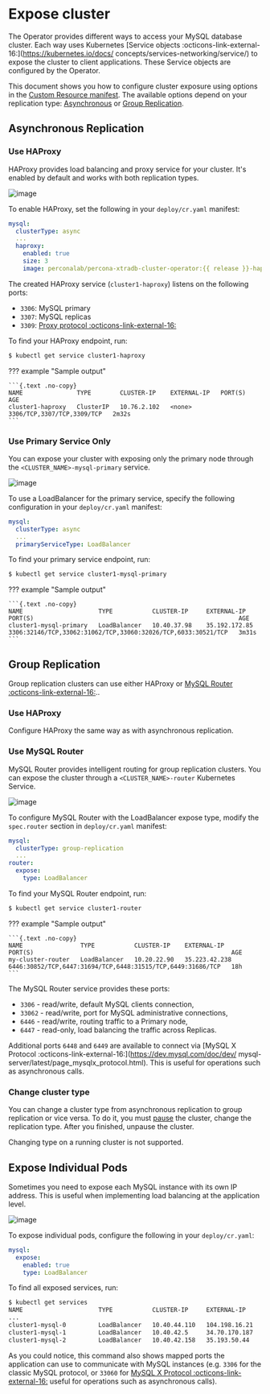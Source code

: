 # Expose cluster

The Operator provides different ways to access your MySQL database cluster. Each way uses Kubernetes [Service objects :octicons-link-external-16:](https://kubernetes.io/docs/
concepts/services-networking/service/) to expose the cluster to client applications. These Service objects are configured by the Operator.

This document shows you how to configure cluster exposure using options in the [Custom Resource manifest](operator.md). The available options depend on your replication type: [Asynchronous](https://dev.mysql.com/doc/refman/8.0/en/replication.html) or [Group Replication](https://dev.mysql.com/doc/refman/8.0/en/group-replication.html).

## Asynchronous Replication

### Use HAProxy 

HAProxy provides load balancing and proxy service for your cluster. It's enabled by default and works with both replication types.

![image](assets/images/exposure-haproxy.svg)

To enable HAProxy, set the following in your `deploy/cr.yaml` manifest:

```yaml
mysql:
  clusterType: async
  ...
  haproxy: 
    enabled: true
    size: 3
    image: perconalab/percona-xtradb-cluster-operator:{{ release }}-haproxy
```

The created HAProxy service (`cluster1-haproxy`) listens on the following ports:

- `3306`: MySQL primary
- `3307`: MySQL replicas  
- `3309`: [Proxy protocol
:octicons-link-external-16:](https://www.haproxy.com/blog/haproxy/proxy-protocol/)

To find your HAProxy endpoint, run:

```{.bash data-prompt="$"}
$ kubectl get service cluster1-haproxy

```
??? example "Sample output"

    ```{.text .no-copy}
    NAME               TYPE        CLUSTER-IP    EXTERNAL-IP   PORT(S)                      AGE
    cluster1-haproxy   ClusterIP   10.76.2.102   <none>        3306/TCP,3307/TCP,3309/TCP   2m32s
    ```


### Use Primary Service Only

You can expose your cluster with exposing only the primary node through the `<CLUSTER_NAME>-mysql-primary` service.

![image](assets/images/exposure-async.svg)

To use a LoadBalancer for the primary service, specify the following configuration in your `deploy/cr.yaml` manifest:

```yaml
mysql:
  clusterType: async
  ...
  primaryServiceType: LoadBalancer
```

To find your primary service endpoint, run:

```{.bash data-prompt="$"}
$ kubectl get service cluster1-mysql-primary
```

??? example "Sample output"

    ```{.text .no-copy}
    NAME                     TYPE           CLUSTER-IP     EXTERNAL-IP     PORT(S)                                                         AGE
    cluster1-mysql-primary   LoadBalancer   10.40.37.98    35.192.172.85   3306:32146/TCP,33062:31062/TCP,33060:32026/TCP,6033:30521/TCP   3m31s
    ```

## Group Replication

Group replication clusters can use either HAProxy or [MySQL Router :octicons-link-external-16:](https://dev.mysql.com/doc/mysql-router/8.0/en/)..

### Use HAProxy

Configure HAProxy the same way as with asynchronous replication.

### Use MySQL Router

MySQL Router provides intelligent routing for group replication clusters. You can expose the cluster through a `<CLUSTER_NAME>-router` Kubernetes Service. 

![image](assets/images/exposure-gr.svg)

To configure MySQL Router with the LoadBalancer expose type, modify the `spec.router` section in `deploy/cr.yaml` manifest:

```yaml
mysql:
  clusterType: group-replication
  ...
router:
  expose:
    type: LoadBalancer
```

To find your MySQL Router endpoint, run:

```{.bash data-prompt="$"}
$ kubectl get service cluster1-router
```

??? example "Sample output"

    ```{.text .no-copy}
    NAME                TYPE           CLUSTER-IP    EXTERNAL-IP     PORT(S)                                                       AGE
    my-cluster-router   LoadBalancer   10.20.22.90   35.223.42.238   6446:30852/TCP,6447:31694/TCP,6448:31515/TCP,6449:31686/TCP   18h
    ```

The MySQL Router service provides these ports:

* `3306` - read/write, default MySQL clients connection,
* `33062` - read/write, port for MySQL administrative connections,
* `6446` - read/write, routing traffic to a Primary node,
* `6447` - read-only, load balancing the traffic across Replicas.

Additional ports `6448` and `6449` are available to
connect via [MySQL X Protocol :octicons-link-external-16:](<https://dev.mysql.com/doc/dev/>
mysql-server/latest/page_mysqlx_protocol.html). This is 
useful for operations such as asynchronous calls.

### Change cluster type

You can change a cluster type from asynchronous replication to group replication or vice versa.  To do it, you must [pause](pause.md) the cluster, change the replication type. After you finished, unpause the cluster.

Changing type on a running cluster is not supported.

## Expose Individual Pods

Sometimes you need to expose each MySQL instance with its own IP address. This is useful when implementing load balancing at the application level.

![image](assets/images/exposure-all.svg)

To expose individual pods, configure the following in your `deploy/cr.yaml`:

```yaml
mysql:
  expose:
    enabled: true
    type: LoadBalancer
```

To find all exposed services, run:

```{.bash data-prompt="$"}
$ kubectl get services
NAME                     TYPE           CLUSTER-IP     EXTERNAL-IP     PORT(S)                                                         AGE
...
cluster1-mysql-0         LoadBalancer   10.40.44.110   104.198.16.21   3306:31009/TCP,33062:31319/TCP,33060:30737/TCP,6033:30660/TCP   75s
cluster1-mysql-1         LoadBalancer   10.40.42.5     34.70.170.187   3306:30601/TCP,33062:30273/TCP,33060:30910/TCP,6033:30847/TCP   75s
cluster1-mysql-2         LoadBalancer   10.40.42.158   35.193.50.44    3306:32042/TCP,33062:31576/TCP,33060:31656/TCP,6033:31448/TCP   75s
```

As you could notice, this command also shows mapped ports the application can
use to communicate with MySQL instances (e.g. `3306` for the classic MySQL
protocol, or `33060` for [MySQL X Protocol :octicons-link-external-16:](https://dev.mysql.com/doc/dev/mysql-server/latest/page_mysqlx_protocol.html)
useful for operations such as asynchronous calls).
